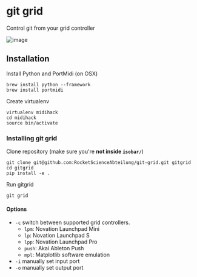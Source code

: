 # git grid

Control git from your grid controller

![image](http://i.imgur.com/DdShbq2.jpg)


## Installation

Install Python and PortMidi (on OSX)

    brew install python --framework
    brew install portmidi

Create virtualenv

    virtualenv midihack
    cd midihack
    source bin/activate


### Installing git grid

Clone repository (make sure you're **not inside `isobar/`**)

    git clone git@github.com:RocketScienceAbteilung/git-grid.git gitgrid
    cd gitgrid
    pip install -e .

Run gitgrid

    git grid


#### Options

 - `-c` switch between supported grid controllers.
   - `lpm`: Novation Launchpad Mini
   - `lp`: Novation Launchpad S
   - `lpp`: Novation Launchpad Pro
   - `push`: Akai Ableton Push
   - `mpl`: Matplotlib software emulation
 - `-i` manually set input port
 - `-o` manually set output port
